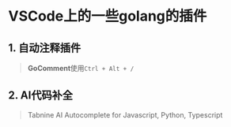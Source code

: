 # VSCode上的一些golang的插件

## 1. 自动注释插件

> **GoComment**使用`Ctrl + Alt + /`

## 2. AI代码补全

> Tabnine AI Autocomplete for Javascript, Python, Typescript